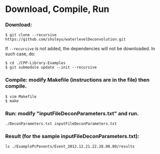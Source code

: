 # Download, Compile, Run

### Download:

```
$ git clone --recursive https://github.com/shuleyu/waterlevelDeconvolution.git
```

If `--recursive` is not added, the dependencies will not be downloaded. In such case, do: 

```
$ cd ./CPP-Library-Examples
$ git submodule update --init --recursive
```


### Compile: modify Makefile (instructions are in the file) then compile.

```
$ vim Makefile
$ make
```

### Run: modify "inputFileDeconParameters.txt" and run.

```
./DeconParameters.txt inputFileDeconParameters.txt
```

### Result (for the sample inputFileDeconParameters.txt):

```
ls ./ExamplePcPevents/Event_2012.12.21.22.28.08.80/results
```
